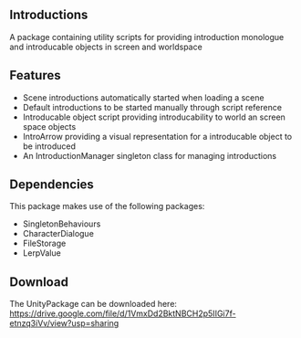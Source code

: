 ## Introductions

A package containing utility scripts for providing introduction monologue and introducable objects in screen and worldspace

## Features

- Scene introductions automatically started when loading a scene
- Default introductions to be started manually through script reference
- Introducable object script providing introducability to world an screen space objects
- IntroArrow providing a visual representation for a introducable object to be introduced
- An IntroductionManager singleton class for managing introductions

## Dependencies
This package makes use of the following packages:

- SingletonBehaviours
- CharacterDialogue
- FileStorage
- LerpValue

## Download

The UnityPackage can be downloaded here: https://drive.google.com/file/d/1VmxDd2BktNBCH2p5IIGi7f-etnzq3iVv/view?usp=sharing
